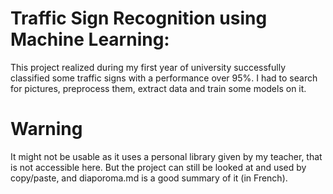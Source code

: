 # Traffic Sign Recognition using Machine Learning:

This project realized during my first year of university successfully classified some traffic signs with a performance over 95%.
I had to search for pictures, preprocess them, extract data and train some models on it.

# Warning

It might not be usable as it uses a personal library given by my teacher, that is not accessible here. But the project can still be looked at and used by copy/paste, and diaporoma.md is a good summary of it (in French).
